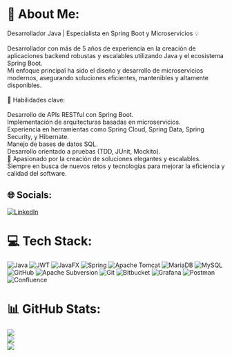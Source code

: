 # 💫 About Me:
Desarrollador Java | Especialista en Spring Boot y Microservicios 💡<br><br>Desarrollador con más de 5 años de experiencia en la creación de aplicaciones backend robustas y escalables utilizando Java y el ecosistema Spring Boot. <br>Mi enfoque principal ha sido el diseño y desarrollo de microservicios modernos, asegurando soluciones eficientes, mantenibles y altamente disponibles.<br><br>📌 Habilidades clave:<br><br>Desarrollo de APIs RESTful con Spring Boot.<br>Implementación de arquitecturas basadas en microservicios.<br>Experiencia en herramientas como Spring Cloud, Spring Data, Spring Security, y Hibernate.<br>Manejo de bases de datos SQL.<br>Desarrollo orientado a pruebas (TDD, JUnit, Mockito).<br>🚀 Apasionado por la creación de soluciones elegantes y escalables. Siempre en busca de nuevos retos y tecnologías para mejorar la eficiencia y calidad del software.


## 🌐 Socials:
[![LinkedIn](https://img.shields.io/badge/LinkedIn-%230077B5.svg?logo=linkedin&logoColor=white)](https://linkedin.com/in/pabloalvrz) 

# 💻 Tech Stack:
![Java](https://img.shields.io/badge/java-%23ED8B00.svg?style=for-the-badge&logo=openjdk&logoColor=white) ![JWT](https://img.shields.io/badge/JWT-black?style=for-the-badge&logo=JSON%20web%20tokens) ![JavaFX](https://img.shields.io/badge/javafx-%23FF0000.svg?style=for-the-badge&logo=javafx&logoColor=white) ![Spring](https://img.shields.io/badge/spring-%236DB33F.svg?style=for-the-badge&logo=spring&logoColor=white) ![Apache Tomcat](https://img.shields.io/badge/apache%20tomcat-%23F8DC75.svg?style=for-the-badge&logo=apache-tomcat&logoColor=black) ![MariaDB](https://img.shields.io/badge/MariaDB-003545?style=for-the-badge&logo=mariadb&logoColor=white) ![MySQL](https://img.shields.io/badge/mysql-4479A1.svg?style=for-the-badge&logo=mysql&logoColor=white) ![GitHub](https://img.shields.io/badge/github-%23121011.svg?style=for-the-badge&logo=github&logoColor=white) ![Apache Subversion](https://img.shields.io/badge/subversion-%23809CC9.svg?style=for-the-badge&logo=subversion&logoColor=white) ![Git](https://img.shields.io/badge/git-%23F05033.svg?style=for-the-badge&logo=git&logoColor=white) ![Bitbucket](https://img.shields.io/badge/bitbucket-%230047B3.svg?style=for-the-badge&logo=bitbucket&logoColor=white) ![Grafana](https://img.shields.io/badge/grafana-%23F46800.svg?style=for-the-badge&logo=grafana&logoColor=white) ![Postman](https://img.shields.io/badge/Postman-FF6C37?style=for-the-badge&logo=postman&logoColor=white) ![Confluence](https://img.shields.io/badge/confluence-%23172BF4.svg?style=for-the-badge&logo=confluence&logoColor=white)
# 📊 GitHub Stats:
![](https://github-readme-stats.vercel.app/api?username=pabalvrz&theme=dark&hide_border=false&include_all_commits=false&count_private=false)<br/>
![](https://github-readme-streak-stats.herokuapp.com/?user=pabalvrz&theme=dark&hide_border=false)<br/>
![](https://github-readme-stats.vercel.app/api/top-langs/?username=pabalvrz&theme=dark&hide_border=false&include_all_commits=false&count_private=false&layout=compact)

<!-- Proudly created with GPRM ( https://gprm.itsvg.in ) -->
